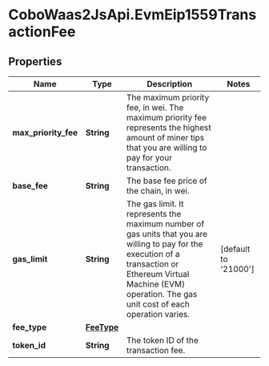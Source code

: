 # CoboWaas2JsApi.EvmEip1559TransactionFee

## Properties

Name | Type | Description | Notes
------------ | ------------- | ------------- | -------------
**max_priority_fee** | **String** | The maximum priority fee, in wei. The maximum priority fee represents the highest amount of miner tips that you are willing to pay for your transaction. | 
**base_fee** | **String** | The base fee price of the chain, in wei. | 
**gas_limit** | **String** | The gas limit. It represents the maximum number of gas units that you are willing to pay for the execution of a transaction or Ethereum Virtual Machine (EVM) operation. The gas unit cost of each operation varies. | [default to &#39;21000&#39;]
**fee_type** | [**FeeType**](FeeType.md) |  | 
**token_id** | **String** | The token ID of the transaction fee. | 


